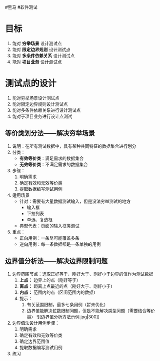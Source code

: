 #黑马 #软件测试 

# 目标

1. 能对 **穷举场景** 设计测试点
2. 能对 **限定边界规则** 设计测试点
3. 能对 **多条件依赖关系** 设计测试点
4. 能对 **项目业务** 设计测试点

# 测试点的设计

1. 能对穷举场景设计测试点
2. 能对限定边界规则设计测试点
3. 能对多条件依赖关系进行设计测试点
4. 能对于项目业务进行设计点测试

## 等价类划分法——解决穷举场景
1. 说明：在所有测试数据中，具有某种共同特征的数据集合进行划分
2. 分类：
	- **有效等价类**：满足需求的数据集合
	- **无效等价类**：不满足需求的数据集合
3. 步骤：
	1. 明确需求
	2. 确定有效和无效等价类
	3. 提取数据编写测试用例
4. 适用场景
	- 针对：需要有大量数据测试输入，但是没法穷举测试的地方
		- 输入框
		- 下拉列表
		- 单选、复选框
	- 典型代表：页面的输入框类测试
5. 重点：
	- 正向用例：一条尽可能覆盖多条
	- 逆向用例：每一条数据都是一条单独的用例

## 边界值分析法——解决边界限制问题

1. 边界范围节点：选取正好等于、刚好大于、刚好小于边界的值作为测试数据
	1. **上点：** 边界上的点（刚好等于）
	2. **离点：** 距离上点最近的点（刚好大于、刚好小于）
	3. **内点：** 范围内的点（区间范围内的数据）
	4. 提示：
		1. 有关范围限制，最多七条用例（暂未优化）
		2. 边界值能解决位数限制问题，但是不能解决类型问题（需要结合等价类）
![[边界值分析方法示例.jpg|300]]
2. 边界值法设计用例步骤：
	1. 明确需求
	2. 确定有效和无效等价类
	3. 确定边界范围值
	4. 提取数据编写测试用例
3. 练习